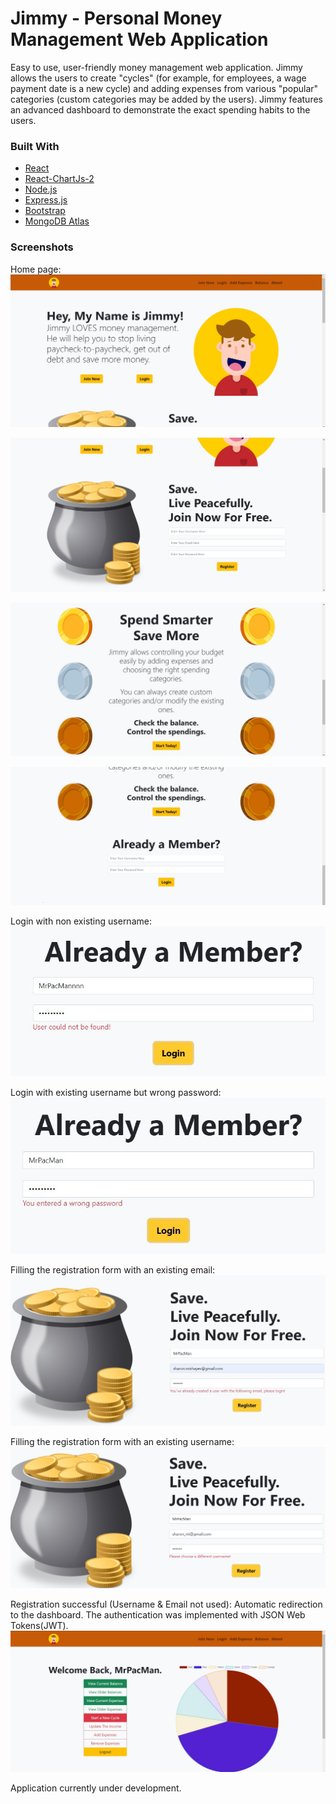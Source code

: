 # Jimmy - Personal Money Management Web Application

Easy to use, user-friendly money management web application.
Jimmy allows the users to create "cycles" (for example, for employees,
a wage payment date is a new cycle) and adding expenses from various
"popular" categories (custom categories may be added by the users).
Jimmy features an advanced dashboard to demonstrate the exact spending
habits to the users.

### Built With

* [React](https://reactjs.org/)
* [React-ChartJs-2](https://www.npmjs.com/package/react-chartjs-2)
* [Node.js](https://nodejs.org/en/)
* [Express.js](https://expressjs.com)
* [Bootstrap](https://getbootstrap.com)
* [MongoDB Atlas](https://www.mongodb.com/cloud/atlas/lp/try2?utm_source=google&utm_campaign=gs_emea_israel_search_core_brand_atlas_desktop&utm_term=mongodb%20cloud%20atlas&utm_medium=cpc_paid_search&utm_ad=e&utm_ad_campaign_id=12212624530&gclid=Cj0KCQjwl_SHBhCQARIsAFIFRVVVlDfqyl_5t30ElLdyYdqecMfTO_dO6Vxltgi79jkgfdO0NL7I0ZkaAlymEALw_wcB)

### Screenshots
Home page:
![home-page](https://github.com/SherMish/Jimmy/blob/master/client/src/assets/screenshots/home1.jpg?raw=true)

![home-page](https://github.com/SherMish/Jimmy/blob/master/client/src/assets/screenshots/home2.jpg?raw=true)

![home-page](https://github.com/SherMish/Jimmy/blob/master/client/src/assets/screenshots/home3.jpg?raw=true)

![home-page](https://github.com/SherMish/Jimmy/blob/master/client/src/assets/screenshots/home4.jpg?raw=true)

Login with non existing username:
![home-page](https://github.com/SherMish/Jimmy/blob/master/client/src/assets/screenshots/failed_login2.jpg)

Login with existing username but wrong password:
![home-page](https://github.com/SherMish/Jimmy/blob/master/client/src/assets/screenshots/failed_login1.jpg?raw=true)

Filling the registration form with an existing email:
![home-page](https://github.com/SherMish/Jimmy/blob/master/client/src/assets/screenshots/failed_register_1.jpg?raw=true)

Filling the registration form with an existing username:
![home-page](https://github.com/SherMish/Jimmy/blob/master/client/src/assets/screenshots/failed_register_2.jpg?raw=true)

Registration successful (Username & Email not used):
Automatic redirection to the dashboard. The authentication was implemented 
with JSON Web Tokens(JWT). 
![home-page](https://github.com/SherMish/Jimmy/blob/master/client/src/assets/screenshots/dashboard.jpg?raw=true)

Application currently under development.





